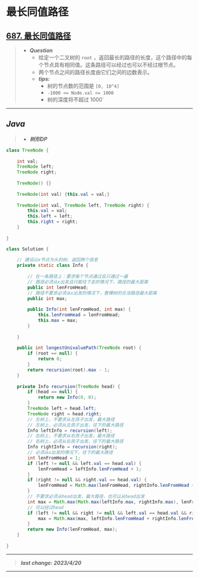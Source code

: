 # 最长同值路径

## [687. 最长同值路径](https://leetcode.cn/problems/longest-univalue-path/)

> - ***Question***
>   - 给定一个二叉树的 `root` ，返回最长的路径的长度，这个路径中的每个节点具有相同值。这条路径可以经过也可以不经过根节点。
>   - 两个节点之间的路径长度由它们之间的边数表示。
>   - ***tips:***
>     - 树的节点数的范围是 `[0, 10^4]`
>     - `-1000 <= Node.val <= 1000`
>     - 树的深度将不超过 1000`

---

## *Java*

> - ***树形DP***

```java
class TreeNode {
    
    int val;
    TreeNode left;
    TreeNode right;
    
    TreeNode() {}
    
    TreeNode(int val) {this.val = val;}
    
    TreeNode(int val, TreeNode left, TreeNode right) {
        this.val = val;
        this.left = left;
        this.right = right;
    }
    
}

class Solution {
    
    // 建设以x节点为头的树，返回两个信息
    private static class Info {
        
        // 在一条路径上：要求每个节点通过且只通过一遍
        // 路径必须从x出发且只能往下走的情况下，路径的最大距离
        public int lenFromHead;
        // 路径不要求必须从x出发的情况下，整棵树的合法路径最大距离
        public int max;
        
        public Info(int lenFromHead, int max) {
            this.lenFromHead = lenFromHead;
            this.max = max;
        }
        
    }
    
    public int longestUnivaluePath(TreeNode root) {
        if (root == null) {
            return 0;
        }
        return recursion(root).max - 1;
    }
    
    private Info recursion(TreeNode head) {
        if (head == null) {
            return new Info(0, 0);
        }
        TreeNode left = head.left;
        TreeNode right = head.right;
        // 左树上，不要求从左孩子出发，最大路径
        // 左树上，必须从左孩子出发，往下的最大路径
        Info leftInfo = recursion(left);
        // 右树上，不要求从右孩子出发，最大路径
        // 右树上，必须从右孩子出发，往下的最大路径
        Info rightInfo = recursion(right);
        // 必须从x出发的情况下，往下的最大路径
        int lenFromHead = 1;
        if (left != null && left.val == head.val) {
            lenFromHead = leftInfo.lenFromHead + 1;
        }
        if (right != null && right.val == head.val) {
            lenFromHead = Math.max(lenFromHead, rightInfo.lenFromHead + 1);
        }
        // 不要求必须从head出发，最大路径，也可以从head出发
        int max = Math.max(Math.max(leftInfo.max, rightInfo.max), lenFromHead);
        // 可以经过head
        if (left != null && right != null && left.val == head.val && right.val == head.val) {
            max = Math.max(max, leftInfo.lenFromHead + rightInfo.lenFromHead + 1);
        }
        return new Info(lenFromHead, max);
    }
    
}
```

---

> ***last change: 2023/4/20***

---
